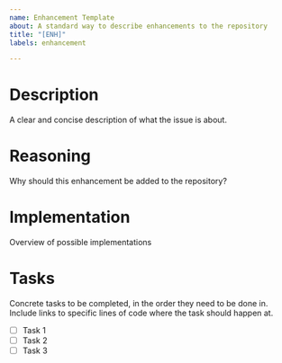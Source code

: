 ```yaml
---
name: Enhancement Template
about: A standard way to describe enhancements to the repository
title: "[ENH]"
labels: enhancement

---
```


Description
===========
A clear and concise description of what the issue is about.

Reasoning
=========
Why should this enhancement be added to the repository?

Implementation
==============
Overview of possible implementations

Tasks
=====
Concrete tasks to be completed, in the order they need to be done in. Include links to specific lines of code where the task should happen at.
- [ ] Task 1
- [ ] Task 2
- [ ] Task 3
